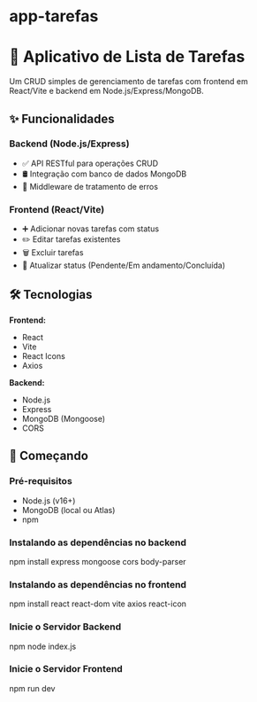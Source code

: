 # app-tarefas
# 📝 Aplicativo de Lista de Tarefas

Um CRUD simples de gerenciamento de tarefas com frontend em React/Vite e backend em Node.js/Express/MongoDB.

## ✨ Funcionalidades

### Backend (Node.js/Express)
- ✅ API RESTful para operações CRUD
- 🛢️ Integração com banco de dados MongoDB
- 🚨 Middleware de tratamento de erros

### Frontend (React/Vite)
- ➕ Adicionar novas tarefas com status
- ✏️ Editar tarefas existentes
- 🗑️ Excluir tarefas
- 🔄 Atualizar status (Pendente/Em andamento/Concluída)

## 🛠️ Tecnologias

**Frontend:**
- React
- Vite
- React Icons
- Axios

**Backend:**
- Node.js
- Express
- MongoDB (Mongoose)
- CORS

## 🚀 Começando

### Pré-requisitos
- Node.js (v16+)
- MongoDB (local ou Atlas)
- npm

### Instalando as dependências no backend
npm install express mongoose cors body-parser

### Instalando as dependências no frontend
npm install react react-dom vite axios react-icon

### Inicie o Servidor Backend
npm node index.js

### Inicie o Servidor Frontend
npm run dev


